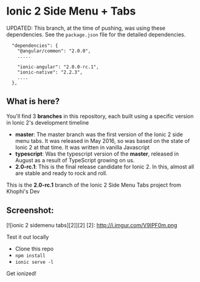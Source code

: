 # Ionic 2 Side Menu + Tabs

UPDATED: This branch, at the time of pushing, was using these dependencies. See the `package.json` file for the detailed dependencies.

```
  "dependencies": {
    "@angular/common": "2.0.0",
    .....

    "ionic-angular": "2.0.0-rc.1",
    "ionic-native": "2.2.3",
    ....
  },
```

## What is here?

You'll find 3 **branches** in this repository, each built using a specific version in Ionic 2's development timeline

* **master**: The master branch was the first version of the Ionic 2 side menu tabs. It was released in May 2016, so was based on the state of Ionic 2 at that time. It was written in vanilla Javascript
* **typescript**: Was the typescript version of the **master**, released in August as a result of TypeScript growing on us.
* **2.0-rc.1**: This is the final release candidate for Ionic 2. In this, almost all are stable and ready to rock and roll.

This is the **2.0-rc.1** branch of the Ionic 2 Side Menu Tabs project from Khophi's Dev

## Screenshot:
[![ionic 2 sidemenu tabs][2]][2]
[2]: http://i.imgur.com/V9IPF0m.png

Test it out locally
- Clone this repo
- `npm install`
- `ionic serve -l`

Get ionized!
